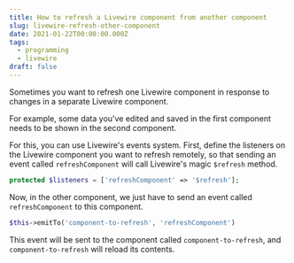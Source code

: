 ```yaml
---
title: How to refresh a Livewire component from another component
slug: livewire-refresh-other-component
date: 2021-01-22T00:00:00.000Z
tags:
  - programming
  - livewire
draft: false
---
```

Sometimes you want to refresh one Livewire component in response to changes in a separate Livewire component. 

For example, some data you've edited and saved in the first component needs to be shown in the second component. 

For this, you can use Livewire's events system. First, define the listeners on the Livewire component you want to refresh remotely, so that sending an event called `refreshComponent` will call Livewire's magic `$refresh` method. 

```php
protected $listeners = ['refreshComponent' => '$refresh'];
```

Now, in the other component, we just have to send an event called `refreshComponent` to this component. 

```php
$this->emitTo('component-to-refresh', 'refreshComponent')
```

This event will be sent to the component called `component-to-refresh`, and `component-to-refresh` will reload its contents. 